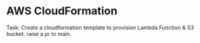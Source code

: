 # AWS CloudFormation

Task: Create a cloudformation template to provision Lambda
Function & S3 bucket. raise a pr to main.
